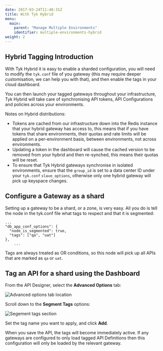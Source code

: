```yaml
---
date: 2017-03-24T11:48:31Z
title: With Tyk Hybrid
menu:
  main:
    parent: "Manage Multiple Environments"
    identifier: multiple-environments-hybrid
weight: 2 
---
```


## <a name="tagging-introduction"></a>Hybrid Tagging Introduction

With Tyk Hybrid it is easy to enable a sharded configuration, you will need to modify the `tyk.conf` file of you gateway (this may require deeper customisation, we can help you with that), and then enable the tags in your cloud dashboard.

You can then launch your tagged gateways throughout your infrastructure, Tyk Hybrid will take care of synchronising API tokens, API Configurations and policies across your environments.

Notes on Hybrid distributions:

* Tokens are cached from our infrastructure down into the Redis instance that your hybrid gateway has access to, this means that if you have tokens that share environments, their quotas and rate limits will be applied on a per-environment basis, between environments, not across environments.
* Updating a token in the dashboard will cause the cached version to be removed from your hybrid and then re-synched, this means their quotas will be reset.
* To ensure that Tyk Hybrid gateways synchronise in isolated environments, ensure that the `group_id` is set to a data center ID under your `tyk.conf` `slave_options`, otherwise only one hybrid gateway will pick up keyspace changes.

## <a name="configure-gateway-as-shard"></a> Configure a Gateway as a shard

Setting up a gateway to be a shard, or a zone, is very easy. All you do is tell the node in the tyk.conf file what tags to respect and that it is segmented:

```{.copyWrapper}
...
"db_app_conf_options": {
  "node_is_segmented": true,
  "tags": ["qa", "uat"]
},
	...
```

Tags are always treated as OR conditions, so this node will pick up all APIs that are marked as `qa` or `uat`.

## <a name="tag-api-with-dashboard"></a> Tag an API for a shard using the Dashboard

From the API Designer, select the **Advanced Options** tab:

![Advanced options tab location][1]

Scroll down to the **Segment Tags** options:

![Segement tags section][2]

Set the tag name you want to apply, and click **Add**.

When you save the API, the tags will become immediately active. If any gateways are configured to only load tagged API Definitions then this configuration will only be loaded by the relevant gateway.

[1]: /docs/img/dashboard/system-management/api_designer_advanced_2.5.png
[2]: /docs/img/dashboard/system-management/segments_tags_2.5.png



